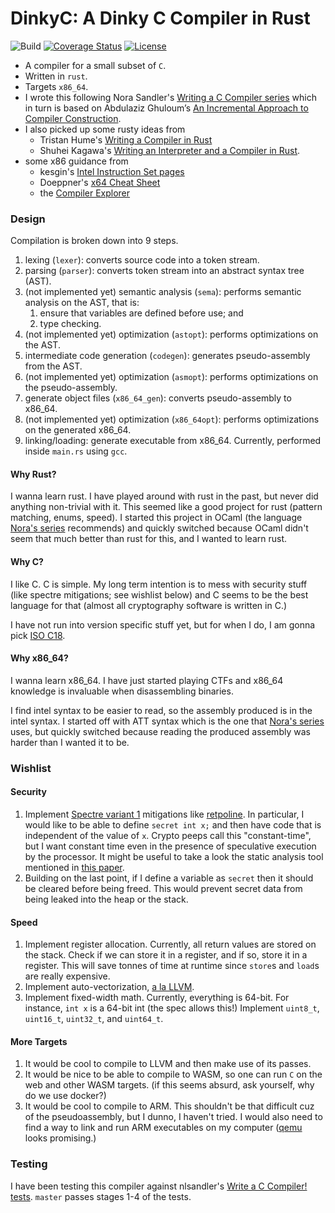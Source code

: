 # DinkyC: A Dinky C Compiler in Rust

![Build](https://github.com/sgmenda/dinky-c/workflows/Rust/badge.svg)
[![Coverage Status](https://coveralls.io/repos/github/sgmenda/dinky-c/badge.svg?branch=master)](https://coveralls.io/github/sgmenda/dinky-c?branch=master)
[![License](https://img.shields.io/badge/license-BSD--3-blue.svg)](https://opensource.org/licenses/BSD-3-Clause)

* A compiler for a small subset of `C`.
* Written in `rust`.
* Targets `x86_64`.
* I wrote this following Nora Sandler's [Writing a C Compiler
  series](https://norasandler.com/2017/11/29/Write-a-Compiler.html) which in
  turn is based on Abdulaziz Ghuloum’s [An Incremental Approach to Compiler
  Construction](http://scheme2006.cs.uchicago.edu/11-ghuloum.pdf).
* I also picked up some rusty ideas from
  * Tristan Hume's [Writing a Compiler in
    Rust](https://thume.ca/2019/04/18/writing-a-compiler-in-rust/)
  * Shuhei Kagawa's [Writing an Interpreter and a Compiler in
    Rust](https://shuheikagawa.com/blog/2019/10/06/interpreter-and-compiler-in-rust/).
* some x86 guidance from
  * kesgin's [Intel Instruction Set
    pages](https://web.itu.edu.tr/kesgin/mul06/intel/index.html)
  * Doeppner's [x64 Cheat
    Sheet](https://cs.brown.edu/courses/cs033/docs/guides/x64_cheatsheet.pdf)
  * the [Compiler Explorer](https://godbolt.org/)

### Design

Compilation is broken down into 9 steps.

1. lexing (`lexer`): converts source code into a token stream.
2. parsing (`parser`): converts token stream into an abstract syntax tree (AST).
3. (not implemented yet) semantic analysis (`sema`): performs semantic 
   analysis on the AST, that is:
   1. ensure that variables are defined before use; and
   2. type checking.
4. (not implemented yet) optimization (`astopt`): performs optimizations on the
   AST.
5. intermediate code generation (`codegen`): generates pseudo-assembly from the
   AST.
6. (not implemented yet) optimization (`asmopt`): performs optimizations on the
   pseudo-assembly.
7. generate object files (`x86_64_gen`): converts pseudo-assembly to x86_64.
8. (not implemented yet) optimization (`x86_64opt`): performs optimizations on
   the generated x86_64.
9. linking/loading: generate executable from x86_64. Currently, performed inside
`main.rs` using `gcc`.

#### Why Rust?

I wanna learn rust. I have played around with rust in the past, but never did
anything non-trivial with it. This seemed like a good project for rust (pattern
matching, enums, speed). I started this project in OCaml (the language [Nora's
series](https://norasandler.com/2017/11/29/Write-a-Compiler.html) recommends)
and quickly switched because OCaml didn't seem that much better than rust for
this, and I wanted to learn rust.

#### Why C?

I like C. C is simple. My long term intention is to mess with security stuff
(like spectre mitigations; see wishlist below) and C seems to be the best
language for that (almost all cryptography software is written in C.)

I have not run into version specific stuff yet, but for when I do, I am gonna
pick [ISO C18](https://en.wikipedia.org/wiki/C18_(C_standard_revision)).

#### Why x86_64?

I wanna learn x86_64. I have just started playing CTFs and x86_64 knowledge is
invaluable when disassembling binaries.

I find intel syntax to be easier to read, so the assembly produced is in the
intel syntax. I started off with ATT syntax which is the one that [Nora's
series](https://norasandler.com/2017/11/29/Write-a-Compiler.html) uses, but
quickly switched because reading the produced assembly was harder than I
wanted it to be.

### Wishlist

#### Security

1. Implement [Spectre variant
1](https://cve.mitre.org/cgi-bin/cvename.cgi?name=CVE-2017-5753) mitigations
like [retpoline](https://support.google.com/faqs/answer/7625886). In
particular, I would like to be able to define `secret int x;` and then have
code that is independent of the value of `x`. Crypto peeps call this
"constant-time", but I want constant time even in the presence of speculative
execution by the processor. It might be useful to take a look the static
analysis tool mentioned in [this paper](https://arxiv.org/abs/1910.01755).
2. Building on the last point, if I define a variable as `secret` then it should
be cleared before being freed. This would prevent secret data from being leaked
into the heap or the stack.

#### Speed

1. Implement register allocation. Currently, all return values are stored on the
stack. Check if we can store it in a register, and if so, store it in a
register. This will save tonnes of time at runtime since `store`s and `load`s
are really expensive.
2. Implement auto-vectorization, [a la
LLVM](https://llvm.org/docs/Vectorizers.html).
3. Implement fixed-width math. Currently, everything is 64-bit. For instance,
`int x` is a 64-bit int (the spec allows this!) Implement `uint8_t`,
`uint16_t`, `uint32_t`, and `uint64_t`.

#### More Targets

1. It would be cool to compile to LLVM and then make use of its passes.
2. It would be nice to be able to compile to WASM, so one can run `C` on the web
and other WASM targets. (if this seems absurd, ask yourself, why do we use
docker?)
3. It would be cool to compile to ARM. This shouldn't be that difficult cuz of
the pseudoassembly, but I dunno, I haven't tried. I would also need to find a
way to link and run ARM executables on my computer
([qemu](https://www.qemu.org/) looks promising.)

### Testing

I have been testing this compiler against nlsandler's [Write a C Compiler!
tests](https://github.com/nlsandler/write_a_c_compiler).  `master` passes stages
1-4 of the tests.
